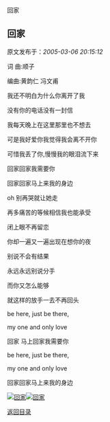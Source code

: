 回家
## 回家

 原文发布于：*2005-03-06 20:15:12*

词 曲&#58;顺子

编曲&#58;黄韵仁 冯文甫

我还不明白为什么你离开了我

没有你的电话没有一封信

我每天晚上在这里那里也不想去

可是我好爱你我觉得我会离不开你

可惜我丢了你,慢慢我的眼泪流下来

回家回家我需要你

回家回家马上来我的身边

oh 别再哭就让她走

再多痛苦的等候相信我也能承受

闭上眼不再留恋

你却一遍又一遍出现在想你的夜

别说不会有结果

永远永远别说分手

而你又怎么能够

就这样的放手一去不再回头

be here, just be there,

my one and only love

回家 马上回家我需要你

be here, just be there,

my one and only love

回家回家马上来我的身边

[![回家](http://s14.sinaimg.cn/middle/6983393849da995e12a1d&amp;690)](http://byfiles.storage.live.com/y1pY0wFdkNGZM_YsHaEfFM1mOsjsJ_CWhAUUyykjryQpApH1Vp_oIOohnc86YuvNltksYvKlqzgBQ8)[![回家](http://s9.sinaimg.cn/middle/6983393849da9956e6308&amp;690)](http://s8.sinaimg.cn/middle/6983393849da9ce77ee27&amp;690)

[返回目录](index.html)
